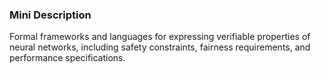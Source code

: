 ### Mini Description

Formal frameworks and languages for expressing verifiable properties of neural networks, including safety constraints, fairness requirements, and performance specifications.
